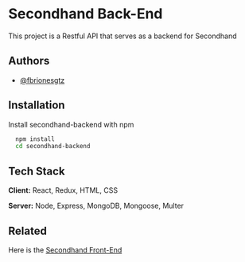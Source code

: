 
# Secondhand Back-End

This project is a Restful API that serves as a backend for Secondhand 


## Authors

- [@fbrionesgtz](https://github.com/fbrionesgtz)


## Installation

Install secondhand-backend with npm

```bash
  npm install
  cd secondhand-backend
```
    
## Tech Stack

**Client:** React, Redux, HTML, CSS

**Server:** Node, Express, MongoDB, Mongoose, Multer


## Related

Here is the [Secondhand Front-End](https://github.com/fbrionesgtz/secondhand-frontend)

